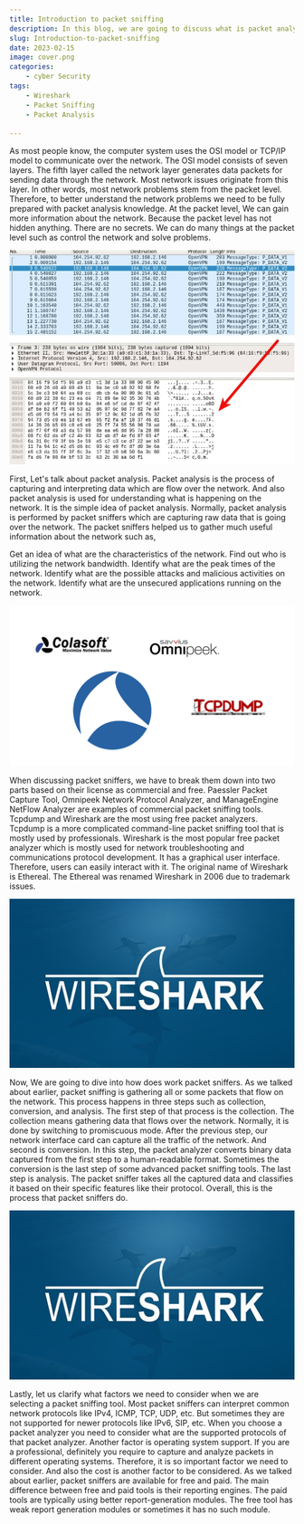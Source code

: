 ```yaml
---
title: Introduction to packet sniffing
description: In this blog, we are going to discuss what is packet analysis and what are packet sniffers. And also what are the factors we should consider when we select a packet sniffer?
slug: Introduction-to-packet-sniffing
date: 2023-02-15 
image: cover.png
categories:
    - cyber Security
tags:
    - Wireshark
    - Packet Sniffing
    - Packet Analysis

---
```


As most people know, the computer system uses the OSI model or TCP/IP model to communicate over the network. The OSI model consists of seven layers. The fifth layer called the network layer generates data packets for sending data through the network. Most network issues originate from this layer. In other words, most network problems stem from the packet level. Therefore, to better understand the network problems we need to be fully prepared with packet analysis knowledge. At the packet level, We can gain more information about the network. Because the packet level has not hidden anything. There are no secrets. We can do many things at the packet level such as control the network and solve problems. 

![Packet Sniffing](01.jpg)

First, Let's talk about packet analysis. Packet analysis is the process of capturing and interpreting data which are flow over the network. And also packet analysis is used for understanding what is happening on the network. It is the simple idea of packet analysis. Normally, packet analysis is performed by packet sniffers which are capturing raw data that is going over the network. The packet sniffers helped us to gather much useful information about the network such as, 

Get an idea of what are the characteristics of the network.
Find out who is utilizing the network bandwidth.
Identify what are the peak times of the network.
Identify what are the possible attacks and malicious activities on the network.
Identify what are the unsecured applications running on the network.

![Packet Analyzers](02.png)

When discussing packet sniffers, we have to break them down into two parts based on their license as commercial and free.  Paessler Packet Capture Tool, Omnipeek Network Protocol Analyzer, and ManageEngine NetFlow Analyzer are examples of commercial packet sniffing tools. Tcpdump and Wireshark are the most using free packet analyzers. Tcpdump is a more complicated command-line packet sniffing tool that is mostly used by professionals. Wireshark is the most popular free packet analyzer which is mostly used for network troubleshooting and communications protocol development. It has a graphical user interface. Therefore, users can easily interact with it. The original name of Wireshark is Ethereal. The Ethereal was renamed Wireshark in 2006 due to trademark issues.

![Wireshark](03.png)

Now, We are going to dive into how does work packet sniffers. As we talked about earlier, packet sniffing is gathering all or some packets that flow on the network. This process happens in three steps such as collection, conversion, and analysis. The first step of that process is the collection. The collection means gathering data that flows over the network. Normally, it is done by switching to promiscuous mode. After the previous step, our network interface card can capture all the traffic of the network. And second is conversion. In this step, the packet analyzer converts binary data captured from the first step to a human-readable format. Sometimes the conversion is the last step of some advanced packet sniffing tools. The last step is analysis. The packet sniffer takes all the captured data and classifies it based on their specific features like their protocol. Overall, this is the process that packet sniffers do. 

![Wireshark GUI](03.png)

Lastly, let us clarify what factors we need to consider when we are selecting a packet sniffing tool. Most packet sniffers can interpret common network protocols like IPv4, ICMP, TCP, UDP, etc. But sometimes they are not supported for newer protocols like IPv6, SIP, etc. When you choose a packet analyzer you need to consider what are the supported protocols of that packet analyzer. Another factor is operating system support. If you are a professional, definitely you require to capture and analyze packets in different operating systems. Therefore, it is so important factor we need to consider. And also the cost is another factor to be considered. As we talked about earlier, packet sniffers are available for free and paid. The main difference between free and paid tools is their reporting engines. The paid tools are typically using better report-generation modules. The free tool has weak report generation modules or sometimes it has no such module.